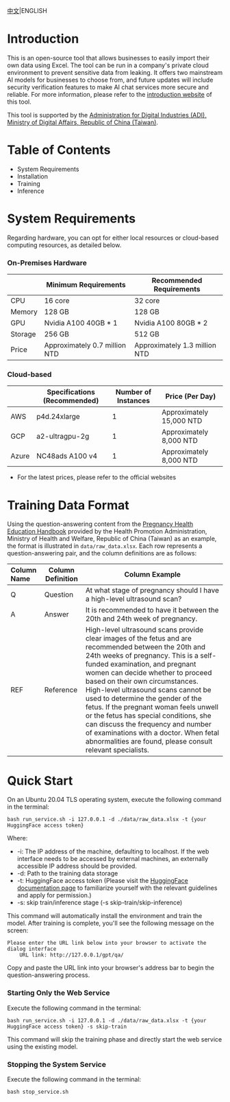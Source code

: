 [中文](https://github.com/iii-org/gpt-inside-llama2)|ENGLISH

# Introduction

This is an open-source tool that allows businesses to easily import their own data using Excel. The tool can be run in a company's private cloud environment to prevent sensitive data from leaking. It offers two mainstream AI models for businesses to choose from, and future updates will include security verification features to make AI chat services more secure and reliable. For more information, please refer to the [introduction website](http://www.openiii.org/) of this tool.

This tool is supported by the [Administration for Digital Industries (ADI), Ministry of Digital Affairs, Republic of China (Taiwan)](https://moda.gov.tw/ADI/).
# Table of Contents

* System Requirements
* Installation
* Training
* Inference

# System Requirements

Regarding hardware, you can opt for either local resources or cloud-based computing resources, as detailed below.
### On-Premises Hardware

|         | Minimum Requirements | Recommended Requirements |
| :-------- | --------------------- | --------------------- |
| CPU     | 16 core             | 32 core             |
| Memory  | 128 GB               | 128 GB                 |
| GPU     | Nvidia A100 40GB * 1 | Nvidia A100 80GB * 2 |
| Storage | 256 GB                | 512 GB                |
| Price   | Approximately 0.7 million NTD | Approximately 1.3 million NTD |

### Cloud-based

|         | Specifications (Recommended) | Number of Instances       | Price (Per Day)           |
| :-------| -------------- | -----------------|-------------------- |
| AWS     | p4d.24xlarge   | 1                | Approximately 15,000 NTD               |
| GCP     | a2-ultragpu-2g | 1                | Approximately 8,000 NTD               |
| Azure   | NC48ads A100 v4 | 1               | Approximately 8,000 NTD               |
* For the latest prices, please refer to the official websites

# Training Data Format

Using the question-answering content from the [Pregnancy Health Education Handbook](https://www.hpa.gov.tw/Pages/EBook.aspx?nodeid=1454) provided by the Health Promotion Administration, Ministry of Health and Welfare, Republic of China (Taiwan) as an example, the format is illustrated in ```data/raw_data.xlsx```. Each row represents a question-answering pair, and the column definitions are as follows:


| Column Name | Column Definition | Column Example                                                  |
| :-------------- | ------------ | ----------------------------------------------------------- |
| Q      | Question    | At what stage of pregnancy should I have a high-level ultrasound scan?          |
| A      | Answer    | It is recommended to have it between the 20th and 24th week of pregnancy.                                                      |
| REF    | Reference | High-level ultrasound scans provide clear images of the fetus and are recommended between the 20th and 24th weeks of pregnancy. This is a self-funded examination, and pregnant women can decide whether to proceed based on their own circumstances. High-level ultrasound scans cannot be used to determine the gender of the fetus. If the pregnant woman feels unwell or the fetus has special conditions, she can discuss the frequency and number of examinations with a doctor. When fetal abnormalities are found, please consult relevant specialists. |

# Quick Start
On an Ubuntu 20.04 TLS operating system, execute the following command in the terminal:
```
bash run_service.sh -i 127.0.0.1 -d ./data/raw_data.xlsx -t {your HuggingFace access token}
```
Where:
- -i: The IP address of the machine, defaulting to localhost. If the web interface needs to be accessed by external machines, an externally accessible IP address should be provided.
- -d: Path to the training data storage
- -t: HuggingFace access token (Please visit the [HuggingFace documentation page](https://huggingface.co/meta-llama/Llama-2-7b-hf) to familiarize yourself with the relevant guidelines and apply for permission.)
- -s: skip train/inference stage (-s skip-train/skip-inference)

This command will automatically install the environment and train the model. After training is complete, you'll see the following message on the screen:
```
Please enter the URL link below into your browser to activate the dialog interface
    URL link: http://127.0.0.1/gpt/qa/
```
Copy and paste the URL link into your browser's address bar to begin the question-answering process.

### Starting Only the Web Service
Execute the following command in the terminal:
```
bash run_service.sh -i 127.0.0.1 -d ./data/raw_data.xlsx -t {your HuggingFace access token} -s skip-train
```
This command will skip the training phase and directly start the web service using the existing model.

### Stopping the System Service
Execute the following command in the terminal:
```
bash stop_service.sh
```
